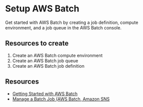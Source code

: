 # Setup AWS Batch

Get started with AWS Batch by creating a job definition, compute environment, and a job queue in the AWS Batch console.

## Resources to create

1. Create an AWS Batch compute environment
2. Create an AWS Batch job queue
3. Create an AWS Batch job definition

## Resources

* [Getting Started with AWS Batch](https://docs.aws.amazon.com/batch/latest/userguide/Batch_GetStarted.html)
* [Manage a Batch Job (AWS Batch, Amazon SNS](https://docs.aws.amazon.com/step-functions/latest/dg/batch-job-notification.html)
